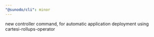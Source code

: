```yaml
---
"@sunodo/cli": minor
---
```


new controller command, for automatic application deployment using cartesi-rollups-operator
